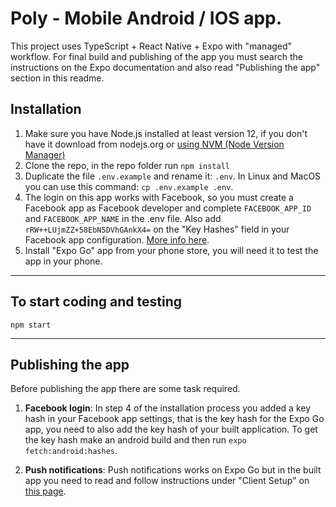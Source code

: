# Poly - Mobile Android / IOS app.

This project uses TypeScript + React Native + Expo with "managed" workflow. For final build and publishing of the app you must search the instructions on the Expo documentation and also read "Publishing the app" section in this readme.

## Installation

1. Make sure you have Node.js installed at least version 12, if you don't have it download from nodejs.org or [using NVM (Node Version Manager)](https://gist.github.com/d2s/372b5943bce17b964a79)
2. Clone the repo, in the repo folder run `npm install`
3. Duplicate the file `.env.example` and rename it: `.env`. In Linux and MacOS you can use this command: `cp .env.example .env`.
4. The login on this app works with Facebook, so you must create a Facebook app as Facebook developer and complete `FACEBOOK_APP_ID` and `FACEBOOK_APP_NAME` in the .env file. Also add `rRW++LUjmZZ+58EbN5DVhGAnkX4=` on the "Key Hashes" field in your Facebook app configuration. [More info here](https://docs.expo.io/versions/v36.0.0/sdk/facebook/#registering-your-app-with-facebook).
5. Install "Expo Go" app from your phone store, you will need it to test the app in your phone.

----

## To start coding and testing

```
npm start
```

----

## Publishing the app

Before publishing the app there are some task required.

1. **Facebook login**: In step 4 of the installation process you added a key hash in your Facebook app settings, that is the key hash for the Expo Go app, you need to also add the key hash of your built application. To get the key hash make an android build and then run `expo fetch:android:hashes`. 

2. **Push notifications**: Push notifications works on Expo Go but in the built app you need to read and follow instructions under "Client Setup" on [this page](https://docs.expo.io/push-notifications/push-notifications-setup/#credentials).
